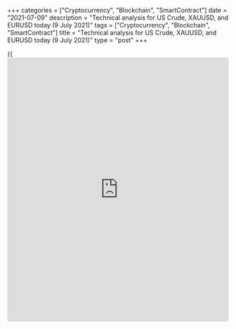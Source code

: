 +++
categories = ["Cryptocurrency", "Blockchain", "SmartContract"]
date = "2021-07-09"
description = "Technical analysis for US Crude, XAUUSD, and EURUSD today (9 July 2021)"
tags = ["Cryptocurrency", "Blockchain", "SmartContract"]
title = "Technical analysis for US Crude, XAUUSD, and EURUSD today (9 July 2021)"
type = "post"
+++

{{<iframe id="large-banner" src="https://www.bounty.group/#slide=8.0" width="100%" height="600" scrolling="no" style="border: 0px solid rgb(216, 221, 230); border-radius: 3px;">}}

2021-07-09

2021-07-09

Short-term analysis for oil, gold, and EURUSD for 09.07.2021Alex
Rodionov

I welcome my fellow traders! I have made a price forecast for US Crude,
XAUUSD, and EURUSD using a combination of margin zones methodology and
technical analysis. Based on the market analysis, I suggest entry
signals for intraday traders.

The Target Zone 1.1799 - 1.1781 was held by euro buyers, which caused
correction.

The article covers the following subjects:

## Oil price forecast for today: USCrude analysis

Oil is correcting and approaching the border of the short-term downtrend
73.19. The task of traders who are following the trend is to look for
oil sales in the zone of 73.19 - 72.62 according to the pattern with a
target at yesterday's low.

If the Intermediary Zone is broken out today, the trend will reverse up.
From Monday next week, look for purchases with a target in the upper
Target Zone 76.10 - 75.57.

### [USCrude][1] trading ideas for today:

Sell according to the pattern in the zone of 73.19 - 72.62. TakeProfit:
70.30. StopLoss: according to the pattern rules.

* * *

## Gold price forecast for today: XAUUSD analysis

After reaching the Gold Zone, major players decided to exit longs, and
speculators took advantage of the situation in order to sell gold down
to the border of the short-term uptrend of 1795 - 1793. As a result, the
trend border was reached, which led to the opening of new purchases by
major players.

Now the gold price is trading above the key support, which prompts
traders to look for purchases according to the pattern with a target at
yesterday's high.

Gold sales are not relevant at the moment. To make them relevant, a
breakout of level 1793 and price consolidation below are required. In
this case, the target will be the lower Target Zone 1773 - 1768.

### [XAUUSD][2] trading ideas for today:

Buy according to the pattern in Intermediary Zone 1795 - 1793.
TakeProfit: 1818. StopLoss: according to the pattern rules.

* * *

## Euro/Dollar forecast for today: EURUSD analysis

The Target Zone 1.1799 - 1.1781 was held by euro buyers, which made
major players exit sales and open speculative long trades. As a result,
an upward impulse appeared yesterday, within which the euro prices
approached the Intermediary Zone 1.1878 - 1.1869.

The Intermediary Zone together with level 1.1890 forms the trend key
resistance zone. If the price reaches this zone, it will be profitable
to look for new euro sales according to the pattern with the target at
the July 7 low.

### [EURUSD][3] trading ideas for today:

Sell according to the pattern in the zone of 1.1890 - 1.1869.
TakeProfit: 1.1783. StopLoss: according to the pattern rules.

* * *

P.S. Did you like my article? Share it in social networks: it will be
the best “thank you" :)

Ask me questions and comment below. I’ll be glad to answer your
questions and give necessary explanations.

 **Useful links:**

  * I recommend trying to trade with a reliable broker [here][4]. The system allows you to trade by yourself or copy successful traders from all across the globe.
  * Use my promo-code BLOG for getting deposit bonus 50% on LiteForex platform. Just enter this code in the appropriate field while [depositing][5] your trading account.
  * Telegram chat for traders: <t.me/liteforexengchat>. We are sharing the signals and trading experience
  * Telegram channel with high-quality analytics, Forex reviews, training articles, and other useful things for traders <t.me/liteforex>

## Price chart of EURUSD in real time mode

The content of this article reflects the author’s opinion and does not
necessarily reflect the official position of LiteForex. The material
published on this page is provided for informational purposes only and
should not be considered as the provision of investment advice for the
purposes of Directive 2004/39/EC.

Rate this article:

{{value}}

( {{count}} {{title}} )

   1. my.liteforex.com/trading?type=oil
   2. my.liteforex.com/trading/chart?symbol=XAUUSD&returnUrl=true
   3. my.liteforex.com/trading/chart?symbol=EURUSD&returnUrl=true
   4. my.liteforex.com/?category=analysts-opinions&slug=short-term-analysis-for-oil-gold-and-eurusd-for-09072021&openPopup=%2Fregistration%2Fpopup&utm_source=blog&utm_medium=article&utm_campaign=bonus
   5. my.liteforex.com/deposit/?category=analysts-opinions&slug=short-term-analysis-for-oil-gold-and-eurusd-for-09072021&promo_code=BLOG&utm_source=blog&utm_medium=article&utm_campaign=bonus